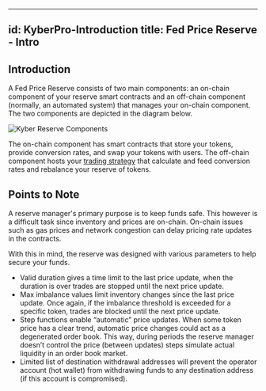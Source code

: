 
---
id: KyberPro-Introduction
title: Fed Price Reserve - Intro
---
[//]: # (tagline)

## Introduction

A Fed Price Reserve consists of two main components: an on-chain component of your reserve smart contracts and an off-chain component (normally, an automated system) that manages your on-chain component. The two components are depicted in the diagram below.

![Kyber Reserve Components](/snapShots/kyberreservecomponents.png "Kyber Reserve Components")

The on-chain component has smart contracts that store your tokens, provide conversion rates, and swap your tokens with users. The off-chain component hosts your [trading strategy](/documentation/tradingStrategy.md) that calculate and feed conversion rates and rebalance your reserve of tokens.

## Points to Note

A reserve manager's primary purpose is to keep funds safe. This however is a difficult task since inventory and prices are on-chain. On-chain issues such as gas prices and network congestion can delay pricing rate updates in the contracts.

With this in mind, the reserve was designed with various parameters to help secure your funds.

- Valid duration gives a time limit to the last price update, when the duration is over trades are stopped until the next price update.
- Max imbalance values limit inventory changes since the last price update. Once again, if the imbalance threshold is exceeded for a specific token, trades are blocked until the next price update.
- Step functions enable “automatic” price updates. When some token price has a clear trend, automatic price changes could act as a degenerated order book. This way, during periods the reserve manager doesn’t control the price (between updates) steps simulate actual liquidity in an order book market.
- Limited list of destination withdrawal addresses will prevent the operator account (hot wallet) from withdrawing funds to any destination address (if this account is compromised).
